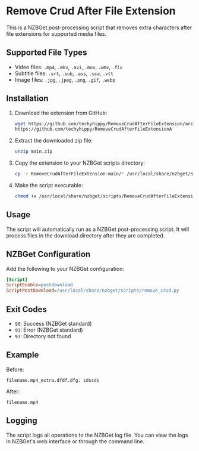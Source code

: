 # Remove Crud After File Extension

This is a NZBGet post-processing script that removes extra characters after file extensions for supported media files.

## Supported File Types

- Video files: `.mp4`, `.mkv`, `.avi`, `.mov`, `.wmv`, `.flv`
- Subtitle files: `.srt`, `.sub`, `.ass`, `.ssa`, `.vtt`
- Image files: `.jpg`, `.jpeg`, `.png`, `.gif`, `.webp`

## Installation

1. Download the extension from GitHub:
   ```bash
   wget https://github.com/techyhippy/RemoveCrudAfterFileExtension/archive/refs/heads/main.zip
   https://github.com/techyhippy/RemoveCrudAfterFileExtensionA
   
   ```

2. Extract the downloaded zip file:
   ```bash
   unzip main.zip
   ```

3. Copy the extension to your NZBGet scripts directory:
   ```bash
   cp -r RemoveCrudAfterFileExtension-main/* /usr/local/share/nzbget/scripts/RemoveCrudAfterFileExtension/
   ```

4. Make the script executable:
   ```bash
   chmod +x /usr/local/share/nzbget/scripts/RemoveCrudAfterFileExtension/remove_crud.py
   ```

## Usage

The script will automatically run as a NZBGet post-processing script. It will process files in the download directory after they are completed.

## NZBGet Configuration

Add the following to your NZBGet configuration:

```ini
[Script]
ScriptEnable=postdownload
ScriptPostDownload=/usr/local/share/nzbget/scripts/remove_crud.py
```

## Exit Codes

- `90`: Success (NZBGet standard)
- `91`: Error (NZBGet standard)
- `93`: Directory not found

## Example

Before:
```
filename.mp4_extra.dfdf.dfg. sdssds
```

After:
```
filename.mp4
```

## Logging

The script logs all operations to the NZBGet log file. You can view the logs in NZBGet's web interface or through the command line.
